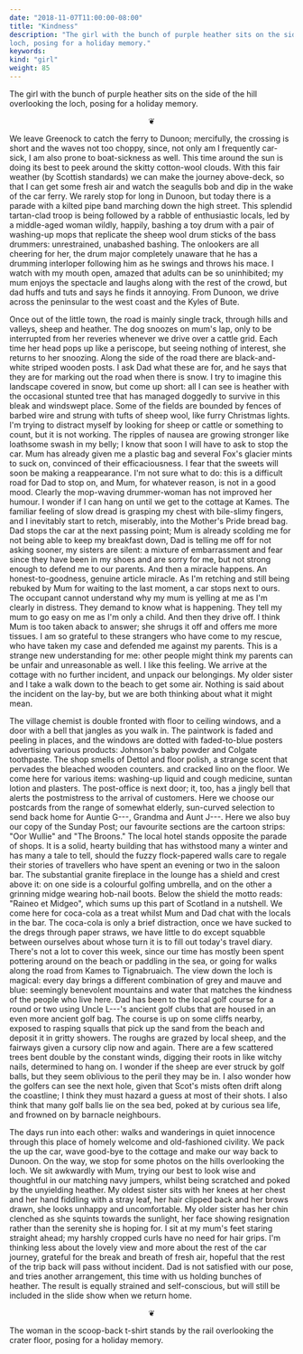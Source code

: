 ```yaml
---
date: "2018-11-07T11:00:00-08:00"
title: "Kindness"
description: "The girl with the bunch of purple heather sits on the side of the hill overlooking the
loch, posing for a holiday memory."
keywords:
kind: "girl"
weight: 85
---
```


The girl with the bunch of purple heather sits on the side of the hill overlooking the loch, posing
for a holiday memory.
<p style="text-align: center;">
❦
</p>

We leave Greenock to catch the ferry to Dunoon; mercifully, the crossing is short and the waves not
too choppy, since, not only am I frequently car-sick, I am also prone to boat-sickness as well. This
time around the sun is doing its best to peek around the skitty cotton-wool clouds. With this fair
weather (by Scottish standards) we can make the journey above-deck, so that I can get some fresh air
and watch the seagulls bob and dip in the wake of the car ferry. We rarely stop for long in Dunoon,
but today there is a parade with a kilted pipe band marching down the high street. This splendid
tartan-clad troop is being followed by a rabble of enthusiastic locals, led by a middle-aged woman
wildly, happily, bashing a toy drum with a pair of washing-up mops that replicate the sheep wool
drum sticks of the bass drummers: unrestrained, unabashed bashing. The onlookers are all cheering
for her, the drum major completely unaware that he has a drumming interloper following him as he
swings and throws his mace. I watch with my mouth open, amazed that adults can be so uninhibited; my
mum enjoys the spectacle and laughs along with the rest of the crowd, but dad huffs and tuts and
says he finds it annoying. From Dunoon, we drive across the peninsular to the west coast and the
Kyles of Bute.

Once out of the little town, the road is mainly single track, through hills and valleys, sheep and
heather. The dog snoozes on mum's lap, only to be interrupted from her reveries whenever we drive
over a cattle grid. Each time her head pops up like a periscope, but seeing nothing of interest, she
returns to her snoozing. Along the side of the road there are black-and-white striped wooden posts.
I ask Dad what these are for, and he says that they are for marking out the road when there is snow.
I try to imagine this landscape covered in snow, but come up short: all I can see is heather with
the occasional stunted tree that has managed doggedly to survive in this bleak and windswept place.
Some of the fields are bounded by fences of barbed wire and strung with tufts of sheep wool, like
furry Christmas lights. I'm trying to distract myself by looking for sheep or cattle or something to
count, but it is not working. The ripples of nausea are growing stronger like loathsome swash in my
belly; I know that soon I will have to ask to stop the car. Mum has already given me a plastic bag
and several Fox's glacier mints to suck on, convinced of their efficaciousness. I fear that the
sweets will soon be making a reappearance. I'm not sure what to do: this is a difficult road for Dad
to stop on, and Mum, for whatever reason, is not in a good mood. Clearly the mop-waving
drummer-woman has not improved her humour. I wonder if I can hang on until we get to the cottage at
Kames. The familiar feeling of slow dread is grasping my chest with bile-slimy fingers, and I
inevitably start to retch, miserably, into the Mother's Pride bread bag. Dad stops the car at the
next passing point; Mum is already scolding me for not being able to keep my breakfast down, Dad is
telling me off for not asking sooner, my sisters are silent: a mixture of embarrassment and fear
since they have been in my shoes and are sorry for me, but not strong enough to defend me to our
parents. And then a miracle happens. An honest-to-goodness, genuine article miracle. As I'm retching
and still being rebuked by Mum for waiting to the last moment, a car stops next to ours. The
occupant cannot understand why my mum is yelling at me as I'm clearly in distress. They demand to
know what is happening. They tell my mum to go easy on me as I'm only a child. And then they drive
off. I think Mum is too taken aback to answer; she shrugs it off and offers me more tissues. I am so
grateful to these strangers who have come to my rescue, who have taken my case and defended me
against my parents. This is a strange new understanding for me: other people might think my parents
can be unfair and unreasonable as well. I like this feeling. We arrive at the cottage with no
further incident, and unpack our belongings. My older sister and I take a walk down to the beach to
get some air. Nothing is said about the incident on the lay-by, but we are both thinking about what
it might mean.

The village chemist is double fronted with floor to ceiling windows, and a door with a bell that
jangles as you walk in. The paintwork is faded and peeling in places, and the windows are dotted
with faded-to-blue posters advertising various products: Johnson's baby powder and Colgate
toothpaste. The shop smells of Dettol and floor polish, a strange scent that pervades the bleached
wooden counters. and cracked lino on the floor. We come here for various items: washing-up liquid
and cough medicine, suntan lotion and plasters. The post-office is next door; it, too, has a jingly
bell that alerts the postmistress to the arrival of customers. Here we choose our postcards from the
range of somewhat elderly, sun-curved selection to send back home for Auntie G---, Grandma and Aunt
J---. Here we also buy our copy of the Sunday Post; our favourite sections are the cartoon strips:
"Oor Wullie" and "The Broons." The local hotel stands opposite the parade of shops. It is a solid,
hearty building that has withstood many a winter and has many a tale to tell, should the fuzzy
flock-papered walls care to regale their stories of travellers who have spent an evening or two in
the saloon bar. The substantial granite fireplace in the lounge has a shield and crest above it: on
one side is a colourful golfing umbrella, and on the other a grinning midge wearing hob-nail boots.
Below the shield the motto reads: "Raineo et Midgeo", which sums up this part of Scotland in a
nutshell. We come here for coca-cola as a treat whilst Mum and Dad chat with the locals in the bar.
The coca-cola is only a brief distraction, once we have sucked to the dregs through paper straws, we
have little to do except squabble between ourselves about whose turn it is to fill out today's
travel diary. There's not a lot to cover this week, since our time has mostly been spent pottering
around on the beach or paddling in the sea, or going for walks along the road from Kames to
Tignabruaich. The view down the loch is magical: every day brings a different combination of grey
and mauve and blue: seemingly benevolent mountains and water that matches the kindness of the people
who live here. Dad has been to the local golf course for a round or two using Uncle L---'s ancient
golf clubs that are housed in an even more ancient golf bag. The course is up on some cliffs nearby,
exposed to rasping squalls that pick up the sand from the beach and deposit it in gritty showers.
The roughs are grazed by local sheep, and the fairways given a cursory clip now and again. There are
a few scattered trees bent double by the constant winds, digging their roots in like witchy nails,
determined to hang on. I wonder if the sheep are ever struck by golf balls, but they seem oblivious
to the peril they may be in. I also wonder how the golfers can see the next hole, given that Scot's
mists often drift along the coastline; I think they must hazard a guess at most of their shots. I
also think that many golf balls lie on the sea bed, poked at by curious sea life, and frowned on by
barnacle neighbours.

The days run into each other: walks and wanderings in quiet innocence through this place of homely
welcome and old-fashioned civility. We pack the up the car, wave good-bye to the cottage and make
our way back to Dunoon. On the way, we stop for some photos on the hills overlooking the loch. We
sit awkwardly with Mum, trying our best to look wise and thoughtful in our matching navy jumpers,
whilst being scratched and poked by the unyielding heather. My oldest sister sits with her knees at
her chest and her hand fiddling with a stray leaf, her hair clipped back and her brows drawn, she
looks unhappy and uncomfortable. My older sister has her chin clenched as she squints towards the
sunlight, her face showing resignation rather than the serenity she is hoping for. I sit at my
mum\'s feet staring straight ahead; my harshly cropped curls have no need for hair grips. I\'m
thinking less about the lovely view and more about the rest of the car journey, grateful for the
break and breath of fresh air, hopeful that the rest of the trip back will pass without incident.
Dad is not satisfied with our pose, and tries another arrangement, this time with us holding bunches
of heather. The result is equally strained and self-conscious, but will still be included in the
slide show when we return home.
<p style="text-align: center;">
❦
</p>

The woman in the scoop-back t-shirt stands by the rail overlooking the crater floor, posing for a
holiday memory.  
